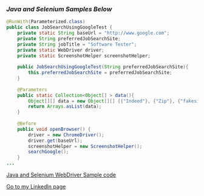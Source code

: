 ### _**Java and Selenium Samples Below**_

```Java
@RunWith(Parameterized.class)
public class JobSearchUsingGoogleTest {
	private static String baseUrl = "http://www.google.com";
	private String preferredJobSearchSite;
	private String jobTitle = "Software Tester";
	private static WebDriver driver;
	private static ScreenshotHelper screenshotHelper;
	
	public JobSearchUsingGoogleTest(String preferredJobSearchSite){
		this.preferredJobSearchSite = preferredJobSearchSite;
	}
		 
	@Parameters
	public static Collection<Object[] > data(){
		Object[][] data = new Object[][] {{"Indeed"}, {"Zip"}, {"fakesite"}};
		return Arrays.asList(data);
	}
  
	@Before
	public void openBrowser() {
	    driver = new ChromeDriver();
	    driver.get(baseUrl);
	    screenshotHelper = new ScreenshotHelper();
	    searchGoogle();
	}
...
```

[Java and Selenium WebDriver Sample code](https://github.com/mmccallister00/jobsearchtest)




[Go to my LinkedIn page](https://www.linkedin.com/in/mikemccallister)
